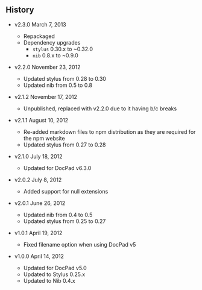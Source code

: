## History

- v2.3.0 March 7, 2013
	- Repackaged
	- Dependency upgrades
		-  `stylus` 0.30.x to ~0.32.0
		-  `nib` 0.8.x to ~0.9.0

- v2.2.0 November 23, 2012
	- Updated stylus from 0.28 to 0.30
	- Updated nib from 0.5 to 0.8

- v2.1.2 November 17, 2012
	- Unpublished, replaced with v2.2.0 due to it having b/c breaks

- v2.1.1 August 10, 2012
	- Re-added markdown files to npm distribution as they are required for the npm website
	- Updated stylus from 0.27 to 0.28

- v2.1.0 July 18, 2012
	- Updated for DocPad v6.3.0

- v2.0.2 July 8, 2012
	- Added support for null extensions

- v2.0.1 June 26, 2012
	- Updated nib from 0.4 to 0.5
	- Updated stylus from 0.25 to 0.27

- v1.0.1 April 19, 2012
	- Fixed filename option when using DocPad v5

- v1.0.0 April 14, 2012
	- Updated for DocPad v5.0
	- Updated to Stylus 0.25.x
	- Updated to Nib 0.4.x
